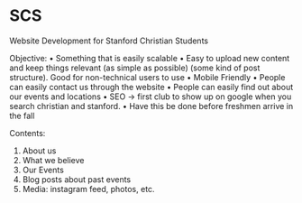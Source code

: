# SCS
Website Development for Stanford Christian Students

Objective:
	• Something that is easily scalable
	• Easy to upload new content and keep things relevant (as simple as possible) (some kind of post structure). Good for non-technical users to use
	• Mobile Friendly
	• People can easily contact us through the website
	• People can easily find out about our events and locations
	• SEO -> first club to show up on google when you search christian and stanford. 
	• Have this be done before freshmen arrive in the fall

Contents:
1. About us
2. What we believe
3. Our Events
4. Blog posts about past events
5. Media: instagram feed, photos, etc.
